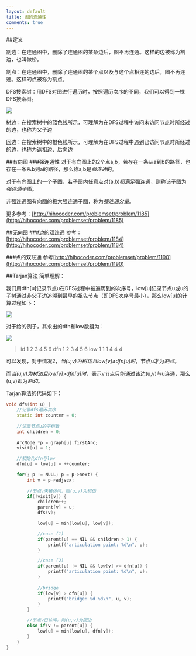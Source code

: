 ```yaml
---
layout: default
title: 图的连通性
comments: true
---
```


##定义

割边：在连通图中，删除了连通图的某条边后，图不再连通。这样的边被称为割边，也叫做桥。

割点：在连通图中，删除了连通图的某个点以及与这个点相连的边后，图不再连通。这样的点被称为割点。

DFS搜索树：用DFS对图进行遍历时，按照遍历次序的不同，我们可以得到一棵DFS搜索树。

![](http://media.hihocoder.com/problem_images/20150627/14353909466118.png)

树边：在搜索树中的蓝色线所示，可理解为在DFS过程中访问未访问节点时所经过的边，也称为父子边

回边：在搜索树中的橙色线所示，可理解为在DFS过程中遇到已访问节点时所经过的边，也称为返祖边、后向边

##有向图
###强连通性
对于有向图上的2个点a,b，若存在一条从a到b的路径，也存在一条从b到a的路径，那么称a,b是*强连通*的。

对于有向图上的一个子图，若子图内任意点对(a,b)都满足强连通，则称该子图为*强连通子图*。

非强连通图有向图的极大强连通子图，称为*强连通分量*。

更多参考：[http://hihocoder.com/problemset/problem/1185](http://hihocoder.com/problemset/problem/1185)

##无向图
###边的双连通
参考：[http://hihocoder.com/problemset/problem/1184](http://hihocoder.com/problemset/problem/1184)

###点的双联通
参考[http://hihocoder.com/problemset/problem/1190](http://hihocoder.com/problemset/problem/1190)

##Tarjan算法
简单理解：

我们用dfn[u]记录节点u在DFS过程中被遍历到的次序号，low[u]记录节点u或u的子树通过非父子边追溯到最早的祖先节点（即DFS次序号最小），那么low[u]的计算过程如下：

![](http://media.hihocoder.com/problem_images/20150627/week52_5.png)

对于给的例子，其求出的dfn和low数组为：

![](http://media.hihocoder.com/problem_images/20150627/14353909466118.png)

>id  1 2 3 4 5 6
>dfn 1 2 3 4 5 6
>low 1 1 1 4 4 4

可以发现，对于情况2，*当(u,v)为树边且low[v]≥dfn[u]时*，节点u才为*割点*。

而*当(u,v)为树边且low[v]>dfn[u]时*，表示v节点只能通过该边(u,v)与u连通，那么(u,v)即为*割边*。

Tarjan算法的代码如下：


```c++
void dfs(int u) {
	//记录dfs遍历次序
	static int counter = 0;	
	
	//记录节点u的子树数
	int children = 0;
	
	ArcNode *p = graph[u].firstArc;
	visit[u] = 1;

	//初始化dfn与low
	dfn[u] = low[u] = ++counter;

	for(; p != NULL; p = p->next) {
		int v = p->adjvex;
		
		//节点v未被访问，则(u,v)为树边
		if(!visit[v]) {
			children++;
			parent[v] = u;
			dfs(v);

			low[u] = min(low[u], low[v]);

			//case (1)
			if(parent[u] == NIL && children > 1) {
				printf("articulation point: %d\n", u);
			}

			//case (2)
			if(parent[u] != NIL && low[v] >= dfn[u]) {
				printf("articulation point: %d\n", u);
			}
			
			//bridge
			if(low[v] > dfn[u]) {
				printf("bridge: %d %d\n", u, v);
			}
		}

		//节点v已访问，则(u,v)为回边
		else if(v != parent[u]) {
			low[u] = min(low[u], dfn[v]);
		}
	}
}

```
		


